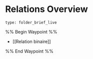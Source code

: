 # Relations Overview
 
```ccard
type: folder_brief_live
```
 
%% Begin Waypoint %%
- [[Relation binaire]]

%% End Waypoint %%